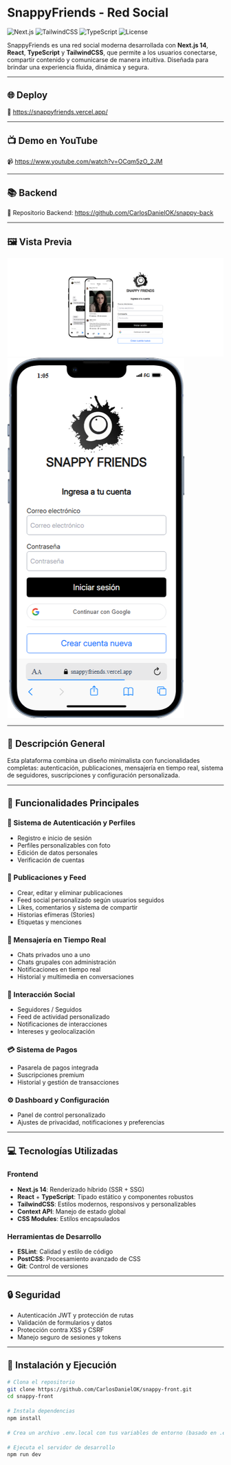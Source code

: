 # SnappyFriends - Red Social

![Next.js](https://img.shields.io/badge/Next.js-v14.0.0-black)
![TailwindCSS](https://img.shields.io/badge/TailwindCSS-v3.3-blue)
![TypeScript](https://img.shields.io/badge/TypeScript-v5.0-blue)
![License](https://img.shields.io/badge/License-MIT-green)

SnappyFriends es una red social moderna desarrollada con **Next.js 14**, **React**, **TypeScript** y **TailwindCSS**, que permite a los usuarios conectarse, compartir contenido y comunicarse de manera intuitiva. Diseñada para brindar una experiencia fluida, dinámica y segura.

---

## 🌐 Deploy

🔗 https://snappyfriends.vercel.app/

---

## 📺 Demo en YouTube

📹 https://www.youtube.com/watch?v=OCqm5zO_2JM

---

## 📚 Backend

🔧 Repositorio Backend: https://github.com/CarlosDanielOK/snappy-back

---

## 🖼️ Vista Previa

![Vista Previa de SnappyFriends](./assets/capturadesktop.png)
![Vista Previa de SnappyFriends](./assets/capturamobile.png)

---

## 📱 Descripción General

Esta plataforma combina un diseño minimalista con funcionalidades completas: autenticación, publicaciones, mensajería en tiempo real, sistema de seguidores, suscripciones y configuración personalizada.

---

## 🎯 Funcionalidades Principales

### 🔐 Sistema de Autenticación y Perfiles
- Registro e inicio de sesión
- Perfiles personalizables con foto
- Edición de datos personales
- Verificación de cuentas

### 📝 Publicaciones y Feed
- Crear, editar y eliminar publicaciones
- Feed social personalizado según usuarios seguidos
- Likes, comentarios y sistema de compartir
- Historias efímeras (Stories)
- Etiquetas y menciones

### 💬 Mensajería en Tiempo Real
- Chats privados uno a uno
- Chats grupales con administración
- Notificaciones en tiempo real
- Historial y multimedia en conversaciones

### 👥 Interacción Social
- Seguidores / Seguidos
- Feed de actividad personalizado
- Notificaciones de interacciones
- Intereses y geolocalización

### 💳 Sistema de Pagos
- Pasarela de pagos integrada
- Suscripciones premium
- Historial y gestión de transacciones

### ⚙️ Dashboard y Configuración
- Panel de control personalizado
- Ajustes de privacidad, notificaciones y preferencias

---

## 💻 Tecnologías Utilizadas

### Frontend
- **Next.js 14**: Renderizado híbrido (SSR + SSG)
- **React** + **TypeScript**: Tipado estático y componentes robustos
- **TailwindCSS**: Estilos modernos, responsivos y personalizables
- **Context API**: Manejo de estado global
- **CSS Modules**: Estilos encapsulados

### Herramientas de Desarrollo
- **ESLint**: Calidad y estilo de código
- **PostCSS**: Procesamiento avanzado de CSS
- **Git**: Control de versiones

---

## 🔒 Seguridad

- Autenticación JWT y protección de rutas
- Validación de formularios y datos
- Protección contra XSS y CSRF
- Manejo seguro de sesiones y tokens

---

## 📂 Instalación y Ejecución

```bash
# Clona el repositorio
git clone https://github.com/CarlosDanielOK/snappy-front.git
cd snappy-front

# Instala dependencias
npm install

# Crea un archivo .env.local con tus variables de entorno (basado en .env.example)

# Ejecuta el servidor de desarrollo
npm run dev

